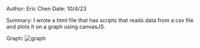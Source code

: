 Author: Eric Chen
Date: 10/4/23

Summary: I wrote a html file that has scripts that reads data from a csv file and plots it on a graph using canvasJS. 

Graph:
![graph](https://github.com/BU-EC444/Chen-Eric/assets/98416392/7a058ea0-4b60-4156-af9a-34cd15bf38ab)
